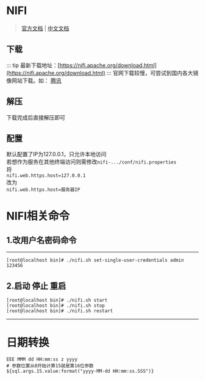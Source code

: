 # NIFI
>[官方文档](https://nifi.apache.org/docs.html) | [中文文档](https://nifichina.gitee.io/)
## 下载
::: tip
最新下载地址：[https://nifi.apache.org/download.html](https://nifi.apache.org/download.html)
:::
官网下载较慢，可尝试到国内各大镜像网站下载。如：
   [腾讯](https://mirrors.cloud.tencent.com/apache/nifi/)
## 解压
下载完成后直接解压即可
## 配置
默认配置了IP为127.0.0.1，只允许本地访问  
若想作为服务在其他终端访问则需修改`nifi-.../conf/nifi.properties`  
将  
`nifi.web.https.host=127.0.0.1`  
改为  
`nifi.web.https.host=服务器IP`

# NIFI相关命令

## 1.改用户名密码命令
- - - 
```shell script
[root@localhost bin]# ./nifi.sh set-single-user-credentials admin 123456
```

## 2.启动 停止 重启
```shell script
[root@localhost bin]# ./nifi.sh start
[root@localhost bin]# ./nifi.sh stop
[root@localhost bin]# ./nifi.sh restart
```

---
# 日期转换
```shell script
EEE MMM dd HH:mm:ss z yyyy
# 参数位置从0开始计算15就是第16位参数
${sql.args.15.value:format("yyyy-MM-dd HH:mm:ss.SSS")}

```
